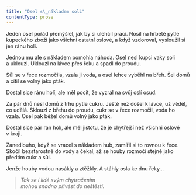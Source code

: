 ```yaml
---
title: "Osel s\_nákladem soli"
contentType: prose
---
```


<section>

Jeden osel pořád přemýšlel, jak by si ulehčil práci. Nosil na hřbetě pytle kupeckého zboží jako všichni ostatní oslové, a když vzdoroval, vysloužil si jen ránu holí.

Jednou mu ale s nákladem pomohla náhoda. Osel nesl kupci vaky soli a uklouzl. Uklouzl na lávce přes řeku a spadl do proudu.

Sůl se v řece rozmočila, vzala ji voda, a osel lehce vyběhl na břeh. Šel domů a cítil se volný jako pták.

Dostal sice ránu holí, ale měl pocit, že vyzrál na svůj oslí osud.

Za pár dnů nesl domů z trhu pytle cukru. Ještě než došel k lávce, už věděl, co udělá. Sklouzl z břehu do proudu, cukr se v řece rozmočil, voda ho vzala. Osel pak běžel domů volný jako pták.

Dostal sice pár ran holí, ale měl jistotu, že je chytřejší než všichni oslové v kraji.

Zanedlouho, když se vracel s nákladem hub, zamířil si to rovnou k řece. Skočil bezstarostně do vody a čekal, až se houby rozmočí stejně jako předtím cukr a sůl.

Jenže houby vodou nasákly a ztěžkly. A stáhly osla ke dnu řeky…

</section>

<section>

> _Tak se i lidé svým chytračením  
> mohou snadno přivést do neštěstí._

</section>
